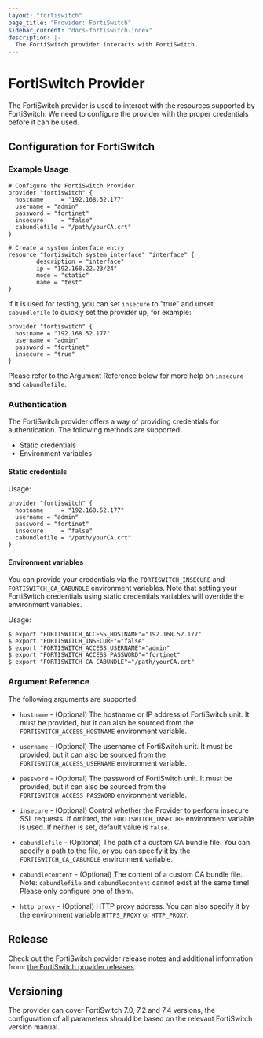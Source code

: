 ```yaml
---
layout: "fortiswitch"
page_title: "Provider: FortiSwitch"
sidebar_current: "docs-fortiswitch-index"
description: |-
  The FortiSwitch provider interacts with FortiSwitch.
---
```


# FortiSwitch Provider

The FortiSwitch provider is used to interact with the resources supported by FortiSwitch. We need to configure the provider with the proper credentials before it can be used.

## Configuration for FortiSwitch

### Example Usage

```hcl
# Configure the FortiSwitch Provider
provider "fortiswitch" {
  hostname     = "192.168.52.177"
  username = "admin"
  password = "fortinet"
  insecure     = "false"
  cabundlefile = "/path/yourCA.crt"
}

# Create a system interface entry
resource "fortiswitch_system_interface" "interface" {
        description = "interface"
        ip = "192.168.22.23/24"
        mode = "static"
        name = "test"
}
```

If it is used for testing, you can set `insecure` to "true" and unset `cabundlefile` to quickly set the provider up, for example:

```hcl
provider "fortiswitch" {
  hostname = "192.168.52.177"
  username = "admin"
  password = "fortinet"
  insecure = "true"
}
```

Please refer to the Argument Reference below for more help on `insecure` and `cabundlefile`.

### Authentication

The FortiSwitch provider offers a way of providing credentials for authentication. The following methods are supported:

- Static credentials
- Environment variables

#### Static credentials

Usage:

```hcl
provider "fortiswitch" {
  hostname     = "192.168.52.177"
  username = "admin"
  password = "fortinet"
  insecure     = "false"
  cabundlefile = "/path/yourCA.crt"
}
```

#### Environment variables

You can provide your credentials via the `FORTISWITCH_INSECURE` and `FORTISWITCH_CA_CABUNDLE` environment variables. Note that setting your FortiSwitch credentials using static credentials variables will override the environment variables.

Usage:

```shell
$ export "FORTISWITCH_ACCESS_HOSTNAME"="192.168.52.177"
$ export "FORTISWITCH_INSECURE"="false"
$ export "FORTISWITCH_ACCESS_USERNAME"="admin"
$ export "FORTISWITCH_ACCESS_PASSWORD"="fortinet"
$ export "FORTISWITCH_CA_CABUNDLE"="/path/yourCA.crt"
```

### Argument Reference

The following arguments are supported:

* `hostname` - (Optional) The hostname or IP address of FortiSwitch unit. It must be provided, but it can also be sourced from the `FORTISWITCH_ACCESS_HOSTNAME` environment variable.

* `username` - (Optional) The username of FortiSwitch unit. It must be provided, but it can also be sourced from the `FORTISWITCH_ACCESS_USERNAME` environment variable.

* `password` - (Optional) The password of FortiSwitch unit. It must be provided, but it can also be sourced from the `FORTISWITCH_ACCESS_PASSWORD` environment variable.

* `insecure` - (Optional) Control whether the Provider to perform insecure SSL requests. If omitted, the `FORTISWITCH_INSECURE` environment variable is used. If neither is set, default value is `false`.

* `cabundlefile` - (Optional) The path of a custom CA bundle file. You can specify a path to the file, or you can specify it by the `FORTISWITCH_CA_CABUNDLE` environment variable.

* `cabundlecontent` - (Optional) The content of a custom CA bundle file. Note: `cabundlefile` and `cabundlecontent` cannot exist at the same time! Please only configure one of them.

* `http_proxy` - (Optional) HTTP proxy address. You can also specify it by the environment variable `HTTPS_PROXY` or `HTTP_PROXY`.

## Release
Check out the FortiSwitch provider release notes and additional information from: [the FortiSwitch provider releases](https://github.com/fortinetdev/terraform-provider-fortiswitch/releases).

## Versioning

The provider can cover FortiSwitch 7.0, 7.2 and 7.4 versions, the configuration of all parameters should be based on the relevant FortiSwitch version manual.
